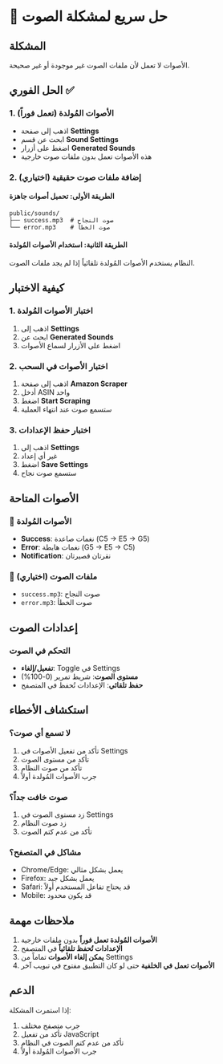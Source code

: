 # 🔧 حل سريع لمشكلة الصوت

## المشكلة
الأصوات لا تعمل لأن ملفات الصوت غير موجودة أو غير صحيحة.

## الحل الفوري ✅

### 1. الأصوات المُولدة (تعمل فوراً)
- اذهب إلى صفحة **Settings**
- ابحث عن قسم **Sound Settings**
- اضغط على أزرار **Generated Sounds**
- هذه الأصوات تعمل بدون ملفات صوت خارجية

### 2. إضافة ملفات صوت حقيقية (اختياري)

#### الطريقة الأولى: تحميل أصوات جاهزة
```
public/sounds/
├── success.mp3  # صوت النجاح
└── error.mp3    # صوت الخطأ
```

#### الطريقة الثانية: استخدام الأصوات المُولدة
النظام يستخدم الأصوات المُولدة تلقائياً إذا لم يجد ملفات الصوت.

## كيفية الاختبار

### 1. اختبار الأصوات المُولدة
1. اذهب إلى **Settings**
2. ابحث عن **Generated Sounds**
3. اضغط على الأزرار لسماع الأصوات

### 2. اختبار الأصوات في السحب
1. اذهب إلى صفحة **Amazon Scraper**
2. أدخل ASIN واحد
3. اضغط **Start Scraping**
4. ستسمع صوت عند انتهاء العملية

### 3. اختبار حفظ الإعدادات
1. اذهب إلى **Settings**
2. غير أي إعداد
3. اضغط **Save Settings**
4. ستسمع صوت نجاح

## الأصوات المتاحة

### 🎵 الأصوات المُولدة
- **Success**: نغمات صاعدة (C5 → E5 → G5)
- **Error**: نغمات هابطة (G5 → E5 → C5)
- **Notification**: نقرتان قصيرتان

### 📁 ملفات الصوت (اختياري)
- `success.mp3`: صوت النجاح
- `error.mp3`: صوت الخطأ

## إعدادات الصوت

### التحكم في الصوت
- **تفعيل/إلغاء**: Toggle في Settings
- **مستوى الصوت**: شريط تمرير (0-100%)
- **حفظ تلقائي**: الإعدادات تُحفظ في المتصفح

## استكشاف الأخطاء

### لا تسمع أي صوت؟
1. تأكد من تفعيل الأصوات في Settings
2. تأكد من مستوى الصوت
3. تأكد من صوت النظام
4. جرب الأصوات المُولدة أولاً

### صوت خافت جداً؟
1. زد مستوى الصوت في Settings
2. زد صوت النظام
3. تأكد من عدم كتم الصوت

### مشاكل في المتصفح؟
- Chrome/Edge: يعمل بشكل مثالي
- Firefox: يعمل بشكل جيد
- Safari: قد يحتاج تفاعل المستخدم أولاً
- Mobile: قد يكون محدود

## ملاحظات مهمة

1. **الأصوات المُولدة تعمل فوراً** بدون ملفات خارجية
2. **الإعدادات تُحفظ تلقائياً** في المتصفح
3. **يمكن إلغاء الأصوات** تماماً من Settings
4. **الأصوات تعمل في الخلفية** حتى لو كان التطبيق مفتوح في تبويب آخر

## الدعم

إذا استمرت المشكلة:
1. جرب متصفح مختلف
2. تأكد من تفعيل JavaScript
3. تأكد من عدم كتم الصوت في النظام
4. جرب الأصوات المُولدة أولاً 